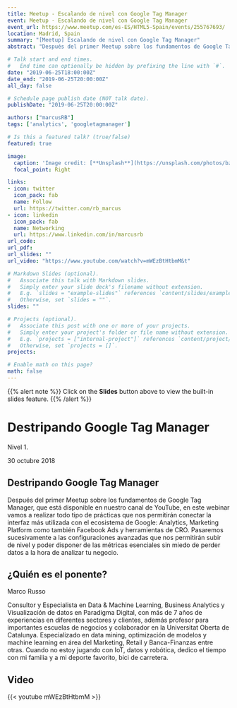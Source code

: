 ```yaml
---
title: Meetup - Escalando de nivel con Google Tag Manager
event: Meetup - Escalando de nivel con Google Tag Manager
event_url: https://www.meetup.com/es-ES/HTML5-Spain/events/255767693/
location: Madrid, Spain
summary: "[Meetup] Escalando de nivel con Google Tag Manager"
abstract: "Después del primer Meetup sobre los fundamentos de Google Tag Manager, que está disponible en nuestro canal de YouTube, en este webinar vamos a realizar todo tipo de prácticas que nos permitirán conectar la interfaz más utilizada con el ecosistema de Google: Analytics, Marketing Platform como también Facebook Ads y herramientas de CRO. Pasaremos sucesivamente a las configuraciones avanzadas que nos permitirán subir de nivel y poder disponer de las métricas esenciales sin miedo de perder datos a la hora de analizar tu negocio."

# Talk start and end times.
#   End time can optionally be hidden by prefixing the line with `#`.
date: "2019-06-25T18:00:00Z"
date_end: "2019-06-25T20:00:00Z"
all_day: false

# Schedule page publish date (NOT talk date).
publishDate: "2019-06-25T20:00:00Z"

authors: ["marcusRB"]
tags: ['analytics', 'googletagmanager']

# Is this a featured talk? (true/false)
featured: true

image:
  caption: 'Image credit: [**Unsplash**](https://unsplash.com/photos/bzdhc5b3Bxs)'
  focal_point: Right

links:
- icon: twitter
  icon_pack: fab
  name: Follow
  url: https://twitter.com/rb_marcus
- icon: linkedin
  icon_pack: fab
  name: Networking
  url: https://www.linkedin.com/in/marcusrb
url_code: 
url_pdf: 
url_slides: ""
url_video: "https://www.youtube.com/watch?v=mWEzBtHtbmM&t"

# Markdown Slides (optional).
#   Associate this talk with Markdown slides.
#   Simply enter your slide deck's filename without extension.
#   E.g. `slides = "example-slides"` references `content/slides/example-slides.md`.
#   Otherwise, set `slides = ""`.
slides: ""

# Projects (optional).
#   Associate this post with one or more of your projects.
#   Simply enter your project's folder or file name without extension.
#   E.g. `projects = ["internal-project"]` references `content/project/deep-learning/index.md`.
#   Otherwise, set `projects = []`.
projects:

# Enable math on this page?
math: false
---
```


{{% alert note %}}
Click on the **Slides** button above to view the built-in slides feature.
{{% /alert %}}

# Destripando Google Tag Manager

Nivel 1.

30 octubre 2018

 



## Destripando Google Tag Manager

Después del primer Meetup sobre los fundamentos de Google Tag Manager, que está disponible en nuestro canal de YouTube, en este webinar vamos a realizar todo tipo de prácticas que nos permitirán conectar la interfaz más utilizada con el ecosistema de Google: Analytics, Marketing Platform como también Facebook Ads y herramientas de CRO. Pasaremos sucesivamente a las configuraciones avanzadas que nos permitirán subir de nivel y poder disponer de las métricas esenciales sin miedo de perder datos a la hora de analizar tu negocio.

## ¿Quién es el ponente?


Marco Russo

Consultor y Especialista en Data & Machine Learning, Business Analytics y Visualización de datos en Paradigma Digital, con más de 7 años de experiencias en diferentes sectores y clientes, además profesor para importantes escuelas de negocios y colaborador en la Universitat Oberta de Catalunya. Especializado en data mining, optimización de modelos y machine learning en área del Marketing, Retail y Banca-Finanzas entre otras. Cuando no estoy jugando con IoT, datos y robótica, dedico el tiempo con mi familia y a mi deporte favorito, bici de carretera.

## Video

{{< youtube mWEzBtHtbmM >}}